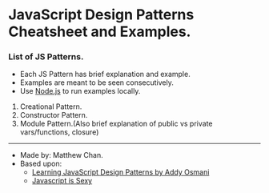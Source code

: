 # JavaScript Design Patterns Cheatsheet and Examples.

### List of JS Patterns.
  - Each JS Pattern has brief explanation and example.
  - Examples are meant to be seen consecutively.
  - Use [Node.js](http://nodejs.org) to run examples locally.

  1. Creational Pattern.
  2. Constructor Pattern.
  3. Module Pattern.(Also brief explanation of public vs private vars/functions, closure)

----------------------------------------------------------------------------------------

  - Made by: Matthew Chan.
  - Based upon:
      * [Learning JavaScript Design Patterns by Addy Osmani](http://it-ebooks.info/book/724/)
      * [Javascript is Sexy](http://javascriptissexy.com)
